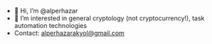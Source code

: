 - 👋 Hi, I’m @alperhazar
- 👀 I’m interested in general cryptology (not cryptocurrency!), task automation technologies
- Contact: alperhazarakyol@gmail.com

<!---
alperhazar/alperhazar is a ✨ special ✨ repository because its `README.md` (this file) appears on your GitHub profile.
You can click the Preview link to take a look at your changes.
--->
